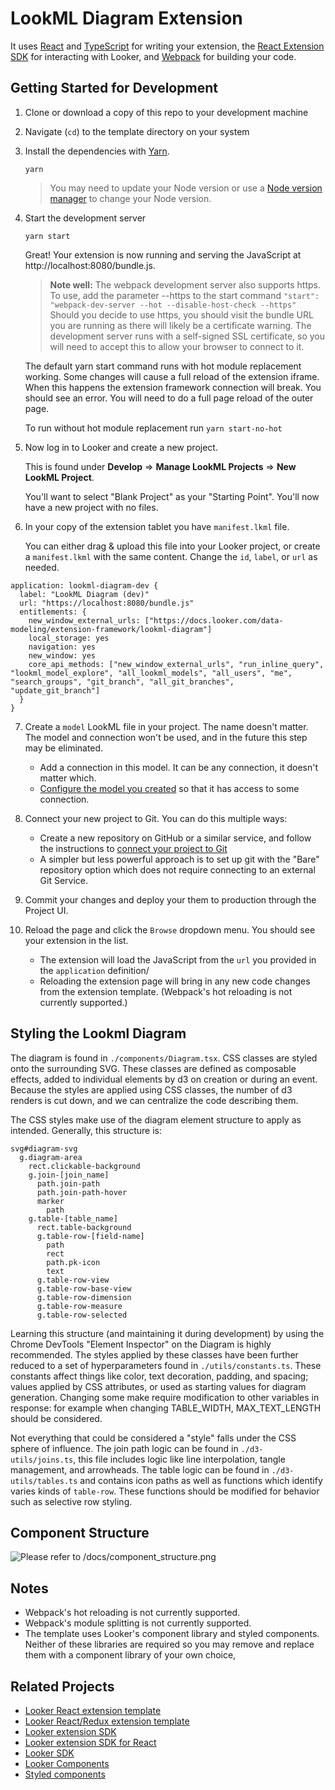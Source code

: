 # LookML Diagram Extension

It uses [React](https://reactjs.org/) and [TypeScript](https://www.typescriptlang.org/) for writing your extension, the [React Extension SDK](https://github.com/looker-open-source/extension-sdk-react) for interacting with Looker, and [Webpack](https://webpack.js.org/) for building your code.

## Getting Started for Development

1. Clone or download a copy of this repo to your development machine
2. Navigate (`cd`) to the template directory on your system
3. Install the dependencies with [Yarn](https://yarnpkg.com/).

    ```
    yarn
    ```

    > You may need to update your Node version or use a [Node version manager](https://github.com/nvm-sh/nvm) to change your Node version.
4.  Start the development server
    ```
    yarn start
    ```

    Great! Your extension is now running and serving the JavaScript at http://localhost:8080/bundle.js.

    > __Note well:__ The webpack development server also supports https. To use, add the parameter --https to the start command
    `"start": "webpack-dev-server --hot --disable-host-check --https"`
    Should you decide to use https, you should visit the bundle URL you are running as there will likely be a certificate warning. The development server runs with a self-signed SSL certificate, so you will need to accept this to allow your browser to connect to it.

    The default yarn start command runs with hot module replacement working. Some changes will cause a full reload of the extension iframe. When this happens the extension framework connection will break. You should see an error. You will need to do a full page reload of the outer page.

    To run without hot module replacement run `yarn start-no-hot`

5. Now log in to Looker and create a new project.

   This is found under __Develop__ => __Manage LookML Projects__ => __New LookML Project__.

   You'll want to select "Blank Project" as your "Starting Point". You'll now have a new project with no files.
6. In your copy of the extension tablet you have `manifest.lkml` file.

    You can either drag & upload this file into your Looker project, or create a `manifest.lkml` with the same content. Change the `id`, `label`, or `url` as needed.
```
application: lookml-diagram-dev {
  label: "LookML Diagram (dev)"
  url: "https://localhost:8080/bundle.js"
  entitlements: {
    new_window_external_urls: ["https://docs.looker.com/data-modeling/extension-framework/lookml-diagram"]
    local_storage: yes
    navigation: yes
    new_window: yes
    core_api_methods: ["new_window_external_urls", "run_inline_query", "lookml_model_explore", "all_lookml_models", "all_users", "me", "search_groups", "git_branch", "all_git_branches", "update_git_branch"]
  }
}
```

7. Create a `model` LookML file in your project. The name doesn't matter. The model and connection won't be used, and in the future this step may be eliminated.
    - Add a connection in this model. It can be any connection, it doesn't matter which.
    - [Configure the model you created](https://docs.looker.com/data-modeling/getting-started/create-projects#configuring_a_model) so that it has access to some connection.

8. Connect your new project to Git. You can do this multiple ways:
    - Create a new repository on GitHub or a similar service, and follow the instructions to [connect your project to Git](https://docs.looker.com/data-modeling/getting-started/setting-up-git-connection)
    - A simpler but less powerful approach is to set up git with the "Bare" repository option which does not require connecting to an external Git Service.

9.  Commit your changes and deploy your them to production through the Project UI.
10. Reload the page and click the `Browse` dropdown menu. You should see your extension in the list.
    - The extension will load the JavaScript from the `url` you provided in the `application` definition/
    - Reloading the extension page will bring in any new code changes from the extension template. (Webpack's hot reloading is not currently supported.)

## Styling the Lookml Diagram
The diagram is found in `./components/Diagram.tsx`. CSS classes are styled onto the surrounding SVG. These classes are defined as composable effects, added to individual elements by d3 on creation or during an event. Because the styles are applied using CSS classes, the number of d3 renders is cut down, and we can centralize the code describing them. 

The CSS styles make use of the diagram element structure to apply as intended. Generally, this structure is:
```
svg#diagram-svg
  g.diagram-area
    rect.clickable-background
    g.join-[join_name]
      path.join-path
      path.join-path-hover
      marker
        path
    g.table-[table_name]
      rect.table-background
      g.table-row-[field-name]
        path
        rect
        path.pk-icon
        text
      g.table-row-view
      g.table-row-base-view
      g.table-row-dimension
      g.table-row-measure
      g.table-row-selected
```
Learning this structure (and maintaining it during development) by using the Chrome DevTools "Element Inspector" on the Diagram is highly recommended. The styles applied by these classes have been further reduced to a set of hyperparameters found in `./utils/constants.ts`. These constants affect things like color, text decoration, padding, and spacing; values applied by CSS attributes, or used as starting values for diagram generation. Changing some make require modification to other variables in response: for example when changing TABLE_WIDTH, MAX_TEXT_LENGTH should be considered. 

Not everything that could be considered a "style" falls under the CSS sphere of influence. The join path logic can be found in `./d3-utils/joins.ts`, this file includes logic like line interpolation, tangle management, and arrowheads. The table logic can be found in `./d3-utils/tables.ts` and contains icon paths as well as functions which identify varies kinds of `table-row`. These functions should be modified for behavior such as selective row styling.

## Component Structure
![Please refer to `/docs/component_structure.png`](https://github.com/looker-open-source/app-lookml-diagram/blob/main/docs/component_structure.png?raw=true)

## Notes

- Webpack's hot reloading is not currently supported.
- Webpack's module splitting is not currently supported.
- The template uses Looker's component library and styled components. Neither of these libraries are required so you may remove and replace them with a component library of your own choice,

## Related Projects

- [Looker React extension template](https://github.com/looker-open-source/extension-template-react)
- [Looker React/Redux extension template ](https://github.com/looker-open-source/extension-template-redux)
- [Looker extension SDK](https://www.npmjs.com/package/@looker/extension-sdk)
- [Looker extension SDK for React](https://www.npmjs.com/package/@looker/extension-sdk-react)
- [Looker SDK](https://www.npmjs.com/package/@looker/sdk)
- [Looker Components](https://components.looker.com/)
- [Styled components](https://www.styled-components.com/docs)
